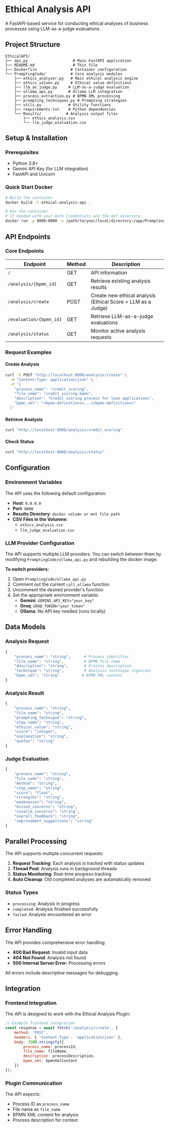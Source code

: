 # Ethical Analysis API

A FastAPI-based service for conducting ethical analyses of business processes using LLM-as-a-judge evaluations.

## Project Structure

```
EthicalAPI/
├── api.py                    # Main FastAPI application
├── README.md                 # This file
├── Dockerfile               # Container configuration
└── PromptingCode/           # Core analysis modules
    ├── ethics_analyzer.py   # Main ethical analysis engine
    ├── ethics_values.py     # Ethical value definitions
    ├── llm_as_judge.py     # LLM-as-a-judge evaluation
    ├── ollama_api.py       # Ollama LLM integration
    ├── process_extraction.py # BPMN XML processing
    ├── prompting_techniques.py # Prompting strategies
    ├── utils.py            # Utility functions
    ├── requirements.txt    # Python dependencies
    └── Results/           # Analysis output files
        ├── ethics_analysis.csv
        └── llm_judge_evaluation.csv
```

## Setup & Installation

### Prerequisites

- Python 3.8+
- Gemini API Key (for LLM integration) 
- FastAPI and Uvicorn

### Quick Start Docker

```bash
# Build the container
docker build -t ethical-analysis-api .

# Run the container
# If needed with your Auth Credentials and the mnt directory 
docker run -p 8000:8000 -v /path/to/your/local/directory:/app/PromptingCode/Results -e GEMINI_API_KEY="YOUR API KEY" ethical-analysis-api
```

## API Endpoints

### Core Endpoints

| Endpoint | Method | Description |
|----------|--------|-------------|
| `/` | GET | API information |
| `/analysis/{bpmn_id}` | GET | Retrieve existing analysis results |
| `/analysis/create` | POST | Create new ethical analysis (Ethical Score + LLM as a Judge) |
| `/evaluation/{bpmn_id}` | GET | Retrieve LLM-as-a-judge evaluations |
| `/analysis/status` | GET | Monitor active analysis requests |

### Request Examples

#### Create Analysis
```bash
curl -X POST "http://localhost:8000/analysis/create" \
  -H "Content-Type: application/json" \
  -d '{
    "process_name": "credit_scoring",
    "file_name": "credit_scoring.bpmn",
    "description": "Credit scoring process for loan applications",
    "bpmn_xml": "<bpmn:definitions>...</bpmn:definitions>"
  }'
```

#### Retrieve Analysis
```bash
curl "http://localhost:8000/analysis/credit_scoring"
```

#### Check Status
```bash
curl "http://localhost:8000/analysis/status"
```

## Configuration

### Environment Variables

The API uses the following default configuration:

- **Host**: `0.0.0.0`
- **Port**: `8000`
- **Results Directory**: `docker volumn or mnt file path`
- **CSV Files in the Volumne**: 
  - `ethics_analysis.csv`
  - `llm_judge_evaluation.csv`

### LLM Provider Configuration

The API supports multiple LLM providers. You can switch between them by modifying `PromptingCode/ollama_api.py` and rebuilding the docker image:


**To switch providers:**
1. Open `PromptingCode/ollama_api.py`
2. Comment out the current `call_ollama` function
3. Uncomment the desired provider's function
4. Set the appropriate environment variable:
   - **Gemini**: `GEMINI_API_KEY="your_key"`
   - **Groq**: `GROQ_TOKEN="your_token"`
   - **Ollama**: No API key needed (runs locally)


## Data Models

### Analysis Request
```python
{
    "process_name": "string",      # Process identifier
    "file_name": "string",         # BPMN file name
    "description": "string",       # Process description
    "technique": "string",         # Analysis technique (ignored)
    "bpmn_xml": "string"          # BPMN XML content
}
```

### Analysis Result
```python
{
    "process_name": "string",
    "file_name": "string", 
    "prompting_technique": "string",
    "step_name": "string",
    "ethical_value": "string",
    "score": "integer",
    "explanation": "string",
    "quotes": "string"
}
```

### Judge Evaluation
```python
{
    "process_name": "string",
    "file_name": "string",
    "method": "string",
    "step_name": "string", 
    "score": "float",
    "strengths": "string",
    "weaknesses": "string",
    "missed_concerns": "string",
    "invalid_concerns": "string",
    "overall_feedback": "string",
    "improvement_suggestions": "string"
}
```

## Parallel Processing

The API supports multiple concurrent requests:

1. **Request Tracking**: Each analysis is tracked with status updates
2. **Thread Pool**: Analysis runs in background threads
3. **Status Monitoring**: Real-time progress tracking
4. **Auto Cleanup**: Old completed analyses are automatically removed

### Status Types
- `processing`: Analysis in progress
- `completed`: Analysis finished successfully  
- `failed`: Analysis encountered an error

## Error Handling

The API provides comprehensive error handling:

- **400 Bad Request**: Invalid input data
- **404 Not Found**: Analysis not found
- **500 Internal Server Error**: Processing errors

All errors include descriptive messages for debugging.


## Integration

### Frontend Integration

The API is designed to work with the Ethical Analysis Plugin:

```javascript
// Example frontend integration
const response = await fetch('/analysis/create', {
    method: 'POST',
    headers: { 'Content-Type': 'application/json' },
    body: JSON.stringify({
        process_name: processId,
        file_name: fileName,
        description: processDescription,
        bpmn_xml: bpmnXmlContent
    })
});
```

### Plugin Communication

The API expects:
- Process ID as `process_name`
- File name as `file_name` 
- BPMN XML content for analysis
- Process description for context